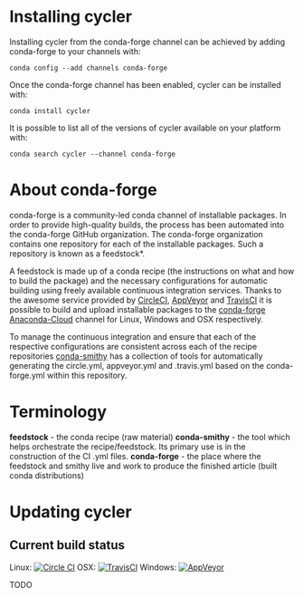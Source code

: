 Installing cycler
=================

Installing cycler from the conda-forge channel can be achieved by adding conda-forge to your channels with:

```
conda config --add channels conda-forge
```

Once the conda-forge channel has been enabled, cycler can be installed with:

```
conda install cycler
```

It is possible to list all of the versions of cycler available on your platform with:

```
conda search cycler --channel conda-forge
```


About conda-forge
=================

conda-forge is a community-led conda channel of installable packages.
In order to provide high-quality builds, the process has been automated into the
conda-forge GitHub organization. The conda-forge organization contains one repository 
for each of the installable packages. Such a repository is known as a feedstock*.

A feedstock is made up of a conda recipe (the instructions on what and how to build
the package) and the necessary configurations for automatic building using freely
available continuous integration services. Thanks to the awesome service provided by
[CircleCI](https://circleci.com/), [AppVeyor](http://www.appveyor.com/)
and [TravisCI](https://travis-ci.org/) it is possible to build and upload installable
packages to the [conda-forge](https://anaconda.org/conda-forge)
[Anaconda-Cloud](http://docs.anaconda.org/) channel for Linux, Windows and OSX respectively.

To manage the continuous integration and ensure that each of the respective
configurations are consistent across each of the recipe repositories
[conda-smithy](http://github.com/conda-forge/conda-smithy) has a collection of
tools for automatically generating the circle.yml, appveyor.yml and .travis.yml
based on the conda-forge.yml within this repository.


Terminology
===========

**feedstock** - the conda recipe (raw material)
**conda-smithy** - the tool which helps orchestrate the recipe/feedstock.
                   Its primary use is in the construction of the CI .yml files.
**conda-forge** - the place where the feedstock and smithy live and work to
                  produce the finished article (built conda distributions)


Updating cycler
===============

Current build status
--------------------
Linux: [![Circle CI](https://circleci.com/gh/conda-forge/cycler-feedstock.svg?style=svg)](https://circleci.com/gh/conda-forge/cycler-feedstock)
OSX: [![TravisCI](https://travis-ci.org/conda-forge/cycler-feedstock.svg?branch=master)](https://travis-ci.org/conda-forge/cycler-feedstock) 
Windows: [![AppVeyor](https://ci.appveyor.com/api/projects/status/github/conda-forge/cycler-feedstock?svg=True)](https://ci.appveyor.com/project/conda-forge/cycler-feedstock/branch/master)


TODO
